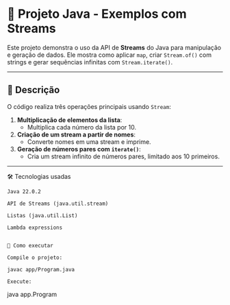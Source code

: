# 🔁 Projeto Java - Exemplos com Streams

Este projeto demonstra o uso da API de **Streams** do Java para manipulação e geração de dados. Ele mostra como aplicar `map`, criar `Stream.of()` com strings e gerar 
sequências infinitas com `Stream.iterate()`.

---

## 📄 Descrição

O código realiza três operações principais usando `Stream`:

1. **Multiplicação de elementos da lista**:
   - Multiplica cada número da lista por 10.
2. **Criação de um stream a partir de nomes**:
   - Converte nomes em uma stream e imprime.
3. **Geração de números pares com `iterate()`**:
   - Cria um stream infinito de números pares, limitado aos 10 primeiros.

---

🛠 Tecnologias usadas

    Java 22.0.2

    API de Streams (java.util.stream)

    Listas (java.util.List)

    Lambda expressions
    

    🚀 Como executar

    Compile o projeto:

    javac app/Program.java

    Execute:

   java app.Program
